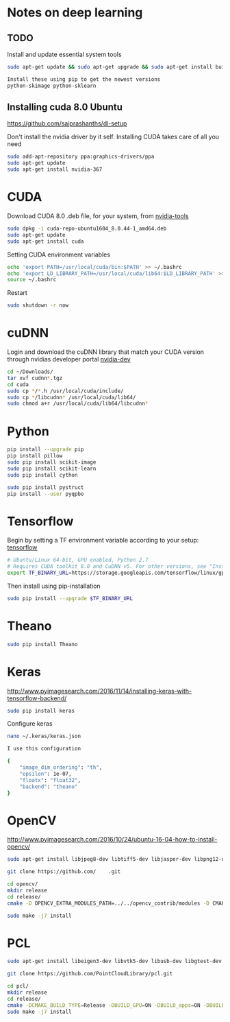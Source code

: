 # Notes on deep learning #


## TODO ##

Install and update essential system tools
```bash
sudo apt-get update && sudo apt-get upgrade && sudo apt-get install build-essential cmake g++ gfortran git pkg-config software-properties-common wget python-dev python-pip python-numpy python-scipy python-nose python-h5py python-matplotlib python-pandas python-sympy python-pygments python-sphinx python-setuptools python-cvxopt libatlas-dev

Install these using pip to get the newest versions
python-skimage python-sklearn
```

## Installing cuda 8.0 Ubuntu ##

https://github.com/saiprashanths/dl-setup

Don't install the nvidia driver by it self. Installing CUDA takes care of all you need
```bash
sudo add-apt-repository ppa:graphics-drivers/ppa
sudo apt-get update
sudo apt-get install nvidia-367
```

# CUDA
Download CUDA 8.0 .deb file, for your system, from [nvidia-tools](https://developer.nvidia.com/cuda-toolkit)
```bash
sudo dpkg -i cuda-repo-ubuntu1604_8.0.44-1_amd64.deb
sudo apt-get update
sudo apt-get install cuda
```
Setting CUDA environment variables
```bash
echo 'export PATH=/usr/local/cuda/bin:$PATH' >> ~/.bashrc
echo 'export LD_LIBRARY_PATH=/usr/local/cuda/lib64:$LD_LIBRARY_PATH' >> ~/.bashrc
source ~/.bashrc
```
Restart
```bash
sudo shutdown -r now
```

# cuDNN
Login and download the cuDNN library that match your CUDA version through nvidias developer portal [nvidia-dev](https://developer.nvidia.com/cudnn)
```bash
cd ~/Downloads/
tar xvf cudnn*.tgz
cd cuda
sudo cp */*.h /usr/local/cuda/include/
sudo cp */libcudnn* /usr/local/cuda/lib64/
sudo chmod a+r /usr/local/cuda/lib64/libcudnn*
```


# Python
```bash
pip install --upgrade pip
pip install pillow
sudo pip install scikit-image
sudo pip install scikit-learn
sudo pip install cython

sudo pip install pystruct
pip install --user pyqpbo
```


# Tensorflow
Begin by setting a TF environment variable according to your setup: [tensorflow](https://www.tensorflow.org/versions/r0.12/get_started/os_setup.html#pip-installation)
```bash
# Ubuntu/Linux 64-bit, GPU enabled, Python 2.7
# Requires CUDA toolkit 8.0 and CuDNN v5. For other versions, see "Installing from sources" below.
export TF_BINARY_URL=https://storage.googleapis.com/tensorflow/linux/gpu/tensorflow_gpu-0.12.0rc0-cp27-none-linux_x86_64.whl
```

Then install using pip-installation
```bash
sudo pip install --upgrade $TF_BINARY_URL
```
# Theano
```bash
sudo pip install Theano
```

# Keras
http://www.pyimagesearch.com/2016/11/14/installing-keras-with-tensorflow-backend/
```bash
sudo pip install keras
```

Configure keras
```bash
nano ~/.keras/keras.json

I use this configuration

{
    "image_dim_ordering": "th", 
    "epsilon": 1e-07, 
    "floatx": "float32", 
    "backend": "theano"
}


```

# OpenCV
http://www.pyimagesearch.com/2016/10/24/ubuntu-16-04-how-to-install-opencv/
```bash
sudo apt-get install libjpeg8-dev libtiff5-dev libjasper-dev libpng12-dev libavcodec-dev libavformat-dev libswscale-dev libv4l-dev libxvidcore-dev libx264-dev libgtk-3-dev libatlas-base-dev gfortran python2.7-dev python3.5-dev

git clone https://github.com/    .git

cd opencv/
mkdir release
cd release/
cmake -D OPENCV_EXTRA_MODULES_PATH=../../opencv_contrib/modules -D CMAKE_BUILD_TYPE=RELEASE -D CMAKE_INSTALL_PREFIX=/usr/local ..

sudo make -j7 install
```

# PCL

```bash
sudo apt-get install libeigen3-dev libvtk5-dev libusb-dev libgtest-dev git-core freeglut3-dev pkg-config libxmu-dev libxi-dev libusb-1.0-0-dev graphviz mono-complete qt-sdk cmake-gui mpi-default-dev openmpi-bin openmpi-common libflann-dev libboost-all-dev

git clone https://github.com/PointCloudLibrary/pcl.git

cd pcl/
mkdir release
cd release/
cmake -DCMAKE_BUILD_TYPE=Release -DBUILD_GPU=ON -DBUILD_apps=ON -DBUILD_examples=ON ..
sudo make -j7 install
```
